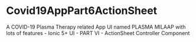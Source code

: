# Covid19AppPart6ActionSheet
A COVID-19 Plasma Therapy related App UI named PLASMA MILAAP with lots of features - Ionic 5+ UI - PART VI - ActionSheet Controller Component
